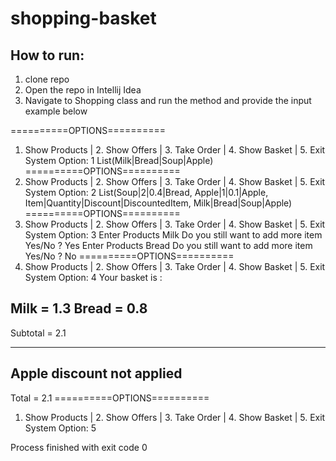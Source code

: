 # shopping-basket

## How to run:

1. clone repo
2. Open the repo in Intellij Idea
3. Navigate to Shopping class and run the method and provide the input example below  

==========OPTIONS==========
1. Show Products | 2. Show Offers | 3. Take Order | 4. Show Basket | 5. Exit System
   Option: 1
   List(Milk|Bread|Soup|Apple)
   ==========OPTIONS==========
1. Show Products | 2. Show Offers | 3. Take Order | 4. Show Basket | 5. Exit System
   Option: 2
   List(Soup|2|0.4|Bread, Apple|1|0.1|Apple, Item|Quantity|Discount|DiscountedItem, Milk|Bread|Soup|Apple)
   ==========OPTIONS==========
1. Show Products | 2. Show Offers | 3. Take Order | 4. Show Basket | 5. Exit System
   Option: 3
   Enter Products
   Milk
   Do you still want to add more item Yes/No ?
   Yes
   Enter Products
   Bread
   Do you still want to add more item Yes/No ?
   No
   ==========OPTIONS==========
1. Show Products | 2. Show Offers | 3. Take Order | 4. Show Basket | 5. Exit System
   Option: 4
   Your basket is :

Milk =  1.3
Bread =  0.8
----------------------
Subtotal = 2.1


----------------------
Apple discount not applied
----------------------
Total = 2.1
==========OPTIONS==========
1. Show Products | 2. Show Offers | 3. Take Order | 4. Show Basket | 5. Exit System
   Option: 5

Process finished with exit code 0

